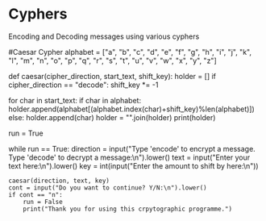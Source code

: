 # Cyphers
Encoding and Decoding messages using various cyphers

#Caesar Cypher
alphabet = ["a", "b", "c", "d", "e", "f", "g", "h", "i", "j", "k", "l", "m", "n", "o", "p", "q", "r", "s", "t", "u", "v", "w", "x", "y", "z"]

def caesar(cipher_direction, start_text, shift_key):
   holder = []
   if cipher_direction == "decode":
       shift_key *= -1

   for char in start_text:
       if char in alphabet:
           holder.append(alphabet[(alphabet.index(char)+shift_key)%len(alphabet)])
       else:
           holder.append(char)
   holder = "".join(holder)
   print(holder)

run = True

while run == True:
    direction = input("Type 'encode' to encrypt a message. Type 'decode' to decrypt a message:\n").lower()
    text = input("Enter your text here:\n").lower()
    key = int(input("Enter the amount to shift by here:\n"))

    caesar(direction, text, key)
    cont = input("Do you want to continue? Y/N:\n").lower()
    if cont == "n":
        run = False
        print("Thank you for using this crpytographic programme.")
